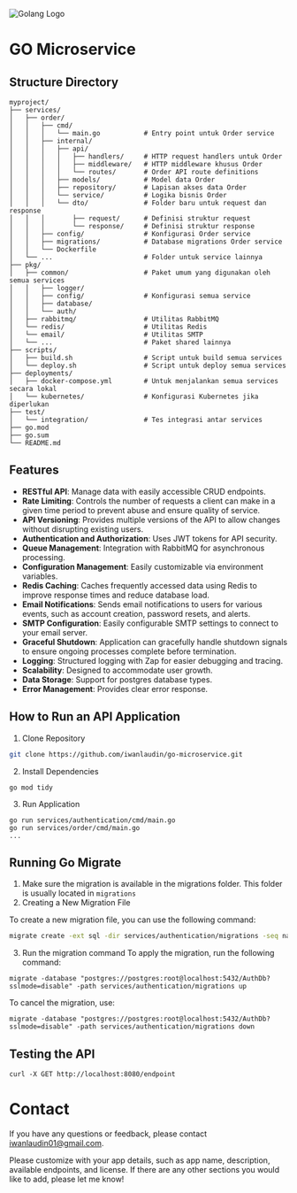 ![Golang Logo](https://ddev.com/img/blog/2024/05/golang-nerd-banner.png)
# GO Microservice

## Structure Directory
```
myproject/
├── services/
│   ├── order/
│   │   ├── cmd/
│   │   │   └── main.go           # Entry point untuk Order service
│   │   ├── internal/
│   │   │   ├── api/
│   │   │   │   ├── handlers/     # HTTP request handlers untuk Order
│   │   │   │   ├── middleware/   # HTTP middleware khusus Order
│   │   │   │   └── routes/       # Order API route definitions
│   │   │   ├── models/           # Model data Order
│   │   │   ├── repository/       # Lapisan akses data Order
│   │   │   └── service/          # Logika bisnis Order
│   │   │   └── dto/              # Folder baru untuk request dan response
│   │   │       ├── request/      # Definisi struktur request
│   │   │       └── response/     # Definisi struktur response
│   │   ├── config/               # Konfigurasi Order service
│   │   ├── migrations/           # Database migrations Order service
│   │   └── Dockerfile
│   └── ...                       # Folder untuk service lainnya
├── pkg/
│   ├── common/                   # Paket umum yang digunakan oleh semua services
│   │   ├── logger/
│   │   ├── config/               # Konfigurasi semua service
│   │   ├── database/
│   │   └── auth/
│   ├── rabbitmq/                 # Utilitas RabbitMQ
│   └── redis/                    # Utilitas Redis
│   └── email/                    # Utilitas SMTP
│   └── ...                       # Paket shared lainnya
├── scripts/
│   ├── build.sh                  # Script untuk build semua services
│   └── deploy.sh                 # Script untuk deploy semua services
├── deployments/
│   ├── docker-compose.yml        # Untuk menjalankan semua services secara lokal
│   └── kubernetes/               # Konfigurasi Kubernetes jika diperlukan
├── test/
│   └── integration/              # Tes integrasi antar services
├── go.mod
├── go.sum
└── README.md
```

## Features

- **RESTful API**: Manage data with easily accessible CRUD endpoints.
- **Rate Limiting**: Controls the number of requests a client can make in a given time period to prevent abuse and ensure quality of service.
- **API Versioning**: Provides multiple versions of the API to allow changes without disrupting existing users.
- **Authentication and Authorization**: Uses JWT tokens for API security.
- **Queue Management**: Integration with RabbitMQ for asynchronous processing.
- **Configuration Management**: Easily customizable via environment variables.
- **Redis Caching**: Caches frequently accessed data using Redis to improve response times and reduce database load.
- **Email Notifications**: Sends email notifications to users for various events, such as account creation, password resets, and alerts.
- **SMTP Configuration**: Easily configurable SMTP settings to connect to your email server.
- **Graceful Shutdown**: Application can gracefully handle shutdown signals to ensure ongoing processes complete before termination.
- **Logging**: Structured logging with Zap for easier debugging and tracing.
- **Scalability**: Designed to accommodate user growth.
- **Data Storage**: Support for postgres database types.
- **Error Management**: Provides clear error response.

## How to Run an API Application
1. Clone Repository
```bash
git clone https://github.com/iwanlaudin/go-microservice.git
```
2. Install Dependencies
```base
go mod tidy
```
3. Run Application
```base
go run services/authentication/cmd/main.go
go run services/order/cmd/main.go
...
```
## Running Go Migrate
1. Make sure the migration is available in the migrations folder. This folder is usually located in `migrations`
2. Creating a New Migration File

To create a new migration file, you can use the following command:
```bash
migrate create -ext sql -dir services/authentication/migrations -seq nama_migrasi
```
3. Run the migration command To apply the migration, run the following command:
```base
migrate -database "postgres://postgres:root@localhost:5432/AuthDb?sslmode=disable" -path services/authentication/migrations up
```
To cancel the migration, use:
```base
migrate -database "postgres://postgres:root@localhost:5432/AuthDb?sslmode=disable" -path services/authentication/migrations down
```

## Testing the API
```base
curl -X GET http://localhost:8080/endpoint
```

# Contact
If you have any questions or feedback, please contact iwanlaudin01@gmail.com.

Please customize with your app details, such as app name, description, available endpoints, and license. If there are any other sections you would like to add, please let me know!
